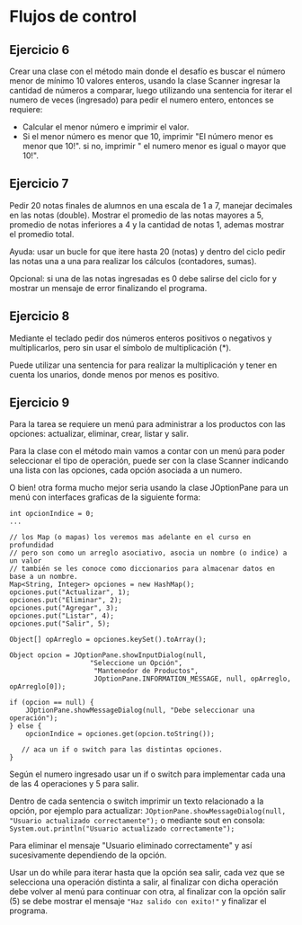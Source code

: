 # Flujos de control


## Ejercicio 6
Crear una clase con el método main donde el desafío es buscar el número menor de mínimo 10 valores enteros, usando la clase Scanner ingresar la cantidad de números a comparar, luego utilizando una sentencia for iterar el numero de veces (ingresado) para pedir el numero entero, entonces se requiere:

- Calcular el menor número e imprimir el valor.
- Si el menor número es menor que 10, imprimir "El número menor es menor que 10!". si no, imprimir " el numero menor es igual o mayor que 10!".



## Ejercicio 7
Pedir 20 notas finales de alumnos en una escala de 1 a 7, manejar decimales en las notas (double). Mostrar el promedio de las notas mayores a 5, promedio de notas inferiores a 4 y la cantidad de notas 1, ademas mostrar el promedio total.

Ayuda: usar un bucle for que itere hasta 20 (notas) y dentro del ciclo pedir las notas una a una para realizar los cálculos (contadores, sumas).

Opcional: si una de las notas ingresadas es 0 debe salirse del ciclo for y mostrar un mensaje de error finalizando el programa.



## Ejercicio 8
Mediante el teclado pedir dos números enteros positivos o negativos y multiplicarlos, pero sin usar el símbolo de multiplicación (*).

Puede utilizar una sentencia for para realizar la multiplicación y tener en cuenta los unarios, donde menos por menos es positivo.



## Ejercicio 9

Para la tarea se requiere un menú para administrar a los productos con las opciones: actualizar, eliminar, crear, listar y salir.

Para la clase con el método main vamos a contar con un menú para poder seleccionar el tipo de operación, puede ser con la clase Scanner indicando una lista con las opciones, cada opción asociada a un numero.

O bien! otra forma mucho mejor seria usando la clase JOptionPane para un menú con interfaces graficas de la siguiente forma:
```
int opcionIndice = 0;
...
 
// los Map (o mapas) los veremos mas adelante en el curso en profundidad
// pero son como un arreglo asociativo, asocia un nombre (o indice) a un valor
// también se les conoce como diccionarios para almacenar datos en base a un nombre.
Map<String, Integer> opciones = new HashMap();
opciones.put("Actualizar", 1);
opciones.put("Eliminar", 2);
opciones.put("Agregar", 3);
opciones.put("Listar", 4);
opciones.put("Salir", 5);
 
Object[] opArreglo = opciones.keySet().toArray();
 
Object opcion = JOptionPane.showInputDialog(null,
                    "Seleccione un Opción", 
                     "Mantenedor de Productos", 
                     JOptionPane.INFORMATION_MESSAGE, null, opArreglo, opArreglo[0]);
 
if (opcion == null) {
    JOptionPane.showMessageDialog(null, "Debe seleccionar una operación");
} else {
    opcionIndice = opciones.get(opcion.toString());
	
   // aca un if o switch para las distintas opciones.
}
```

Según el numero ingresado usar un if o switch para implementar cada una de las 4 operaciones y 5 para salir.

Dentro de cada sentencia o switch imprimir un texto relacionado a la opción, por ejemplo para actualizar: `JOptionPane.showMessageDialog(null, "Usuario actualizado correctamente");` o mediante sout en consola: `System.out.println("Usuario actualizado correctamente");`

Para eliminar el mensaje "Usuario eliminado correctamente" y así sucesivamente dependiendo de la opción.

Usar un do while para iterar hasta que la opción sea salir, cada vez que se selecciona una operación distinta a salir, al finalizar con dicha operación debe volver al menú para continuar con otra, al finalizar con la opción salir (5) se debe mostrar el mensaje `"Haz salido con exito!"` y finalizar el programa.